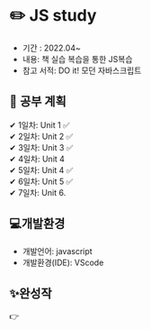 # ✏️ JS study


- 기간 : 2022.04~
- 내용: 책 실습 복습을 통한 JS복습
- 참고 서적: DO it! 모던 자바스크립트




## 📑 공부 계획 

✔ 1일차: Unit 1 ✅   
✔ 2일차: Unit 2 ✅    
✔ 3일차: Unit 3 ✅    
✔ 4일차: Unit 4          
✔ 5일차: Unit 4 ✅    
✔ 6일차: Unit 5 ✅      
✔ 7일차: Unit 6.     




## 💻개발환경
- 개발언어: javascript
- 개발환경(IDE): VScode   


## ✨완성작

👉
